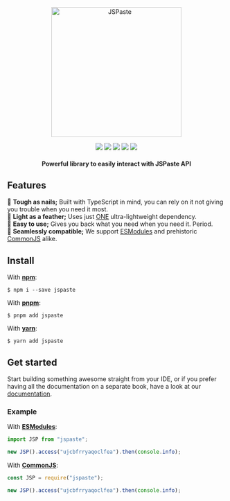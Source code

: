 <div align="center">
<a href="https://jspaste.ml/"><img alt="JSPaste" height="300" src="https://static.geo.inetol.net/media/jspaste.avif"/></a>

[![](https://flat.badgen.net/npm/v/jspaste)](https://www.npmjs.com/package/jspaste)
[![](https://flat.badgen.net/npm/dt/jspaste)](https://www.npmjs.com/package/jspaste)
[![](https://flat.badgen.net/codecov/c/github/jspaste/jspaste)](https://app.codecov.io/gh/jspaste/jspaste)
[![](https://flat.badgen.net/packagephobia/install/jspaste)](https://packagephobia.com/result?p=jspaste)
[![](https://flat.badgen.net/bundlephobia/minzip/jspaste)](https://bundlephobia.com/package/jspaste)

<h4>Powerful library to easily interact with JSPaste API</h4>
</div>

## Features

🔸 **Tough as nails;** Built with TypeScript in mind, you can rely on it not giving you trouble when you need it most. \
🔸 **Light as a feather;** Uses just [ONE](https://wikipedia.org/wiki/1) ultra-lightweight dependency. \
🔸 **Easy to use;** Gives you back what you need when you need it. Period. \
🔸 **Seamlessly compatible;** We support [ESModules](https://nodejs.org/api/esm.html#modules-ecmascript-modules) and
prehistoric [CommonJS](https://nodejs.org/api/modules.html#modules-commonjs-modules) alike.

## Install

With [**npm**](https://github.com/npm/cli):

```
$ npm i --save jspaste
```

With [**pnpm**](https://github.com/pnpm/pnpm):

```
$ pnpm add jspaste
```

With [**yarn**](https://github.com/yarnpkg/berry):

```
$ yarn add jspaste
```

## Get started

Start building something awesome straight from your IDE, or if you prefer having all the documentation on a separate
book, have a look at our [documentation](https://paka.dev/npm/jspaste).

### Example

With [**ESModules**](https://nodejs.org/api/esm.html#modules-ecmascript-modules):

```js
import JSP from "jspaste";

new JSP().access("ujcbfrryaqoclfea").then(console.info);
```

With [**CommonJS**](https://nodejs.org/api/modules.html#modules-commonjs-modules):

```js
const JSP = require("jspaste");

new JSP().access("ujcbfrryaqoclfea").then(console.info);
```